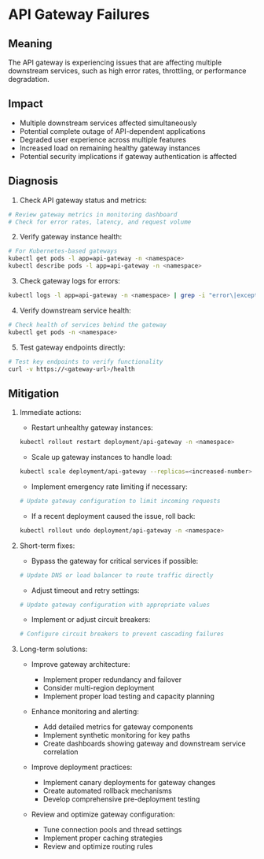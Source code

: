 # API Gateway Failures

## Meaning
The API gateway is experiencing issues that are affecting multiple downstream services, such as high error rates, throttling, or performance degradation.

## Impact
- Multiple downstream services affected simultaneously
- Potential complete outage of API-dependent applications
- Degraded user experience across multiple features
- Increased load on remaining healthy gateway instances
- Potential security implications if gateway authentication is affected

## Diagnosis
1. Check API gateway status and metrics:
```bash
# Review gateway metrics in monitoring dashboard
# Check for error rates, latency, and request volume
```

2. Verify gateway instance health:
```bash
# For Kubernetes-based gateways
kubectl get pods -l app=api-gateway -n <namespace>
kubectl describe pods -l app=api-gateway -n <namespace>
```

3. Check gateway logs for errors:
```bash
kubectl logs -l app=api-gateway -n <namespace> | grep -i "error\|exception\|failed"
```

4. Verify downstream service health:
```bash
# Check health of services behind the gateway
kubectl get pods -n <namespace>
```

5. Test gateway endpoints directly:
```bash
# Test key endpoints to verify functionality
curl -v https://<gateway-url>/health
```

## Mitigation
1. Immediate actions:
   - Restart unhealthy gateway instances:
   ```bash
   kubectl rollout restart deployment/api-gateway -n <namespace>
   ```
   
   - Scale up gateway instances to handle load:
   ```bash
   kubectl scale deployment/api-gateway --replicas=<increased-number> -n <namespace>
   ```
   
   - Implement emergency rate limiting if necessary:
   ```bash
   # Update gateway configuration to limit incoming requests
   ```
   
   - If a recent deployment caused the issue, roll back:
   ```bash
   kubectl rollout undo deployment/api-gateway -n <namespace>
   ```

2. Short-term fixes:
   - Bypass the gateway for critical services if possible:
   ```bash
   # Update DNS or load balancer to route traffic directly
   ```
   
   - Adjust timeout and retry settings:
   ```bash
   # Update gateway configuration with appropriate values
   ```
   
   - Implement or adjust circuit breakers:
   ```bash
   # Configure circuit breakers to prevent cascading failures
   ```

3. Long-term solutions:
   - Improve gateway architecture:
     - Implement proper redundancy and failover
     - Consider multi-region deployment
     - Implement proper load testing and capacity planning
   
   - Enhance monitoring and alerting:
     - Add detailed metrics for gateway components
     - Implement synthetic monitoring for key paths
     - Create dashboards showing gateway and downstream service correlation
   
   - Improve deployment practices:
     - Implement canary deployments for gateway changes
     - Create automated rollback mechanisms
     - Develop comprehensive pre-deployment testing
   
   - Review and optimize gateway configuration:
     - Tune connection pools and thread settings
     - Implement proper caching strategies
     - Review and optimize routing rules